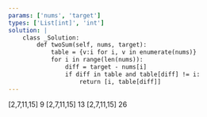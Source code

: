```yaml
---
params: ['nums', 'target']
types: ['List[int]', 'int']
solution: |
    class _Solution:
        def twoSum(self, nums, target):
            table = {v:i for i, v in enumerate(nums)}
            for i in range(len(nums)):
                diff = target - nums[i]
                if diff in table and table[diff] != i:
                    return [i, table[diff]]
---
```

[2,7,11,15]
9
[2,7,11,15]
13
[2,7,11,15]
26